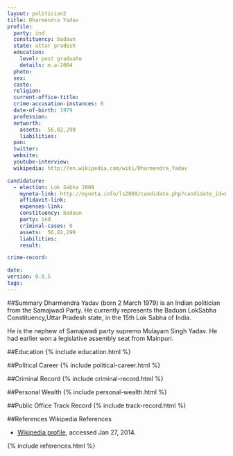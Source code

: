 ```yaml
---
layout: politician2
title: Dharmendra Yadav
profile: 
  party: ind
  constituency: badaun
  state: uttar pradesh
  education: 
    level: post graduate
    details: m.a-2004
  photo: 
  sex: 
  caste: 
  religion: 
  current-office-title: 
  crime-accusation-instances: 0
  date-of-birth: 1979
  profession: 
  networth: 
    assets:  56,82,299
    liabilities: 
  pan: 
  twitter: 
  website: 
  youtube-interview: 
  wikipedia: http://en.wikipedia.com/wiki/Dharmendra_Yadav

candidature: 
  - election: Lok Sabha 2009
    myneta-link: http://myneta.info/ls2009/candidate.php?candidate_id=8089
    affidavit-link: 
    expenses-link: 
    constituency: badaun 
    party: ind
    criminal-cases: 0
    assets:  56,82,299
    liabilities: 
    result:  

crime-record: 

date: 
version: 0.0.5
tags: 
---
```

##Summary
Dharmendra Yadav (born 2 March 1979) is an Indian politician from the Samajwadi Party. He currently represents the Baduan LokSabha Constituency,Uttar Pradesh state, in the 15th Lok Sabha of India.

He is the nephew of Samajwadi party supremo Mulayam Singh Yadav. He had earlier won a legislative assembly seat from Mainpuri.


##Education
{% include education.html %}


##Political Career
{% include political-career.html %}


##Criminal Record
{% include criminal-record.html %}


##Personal Wealth
{% include personal-wealth.html %}


##Public Office Track Record
{% include track-record.html %}


##References
Wikipedia References
- [Wikipedia profile]({{page.profile.wikipedia}}), accessed Jan 27, 2014.



{% include references.html %}